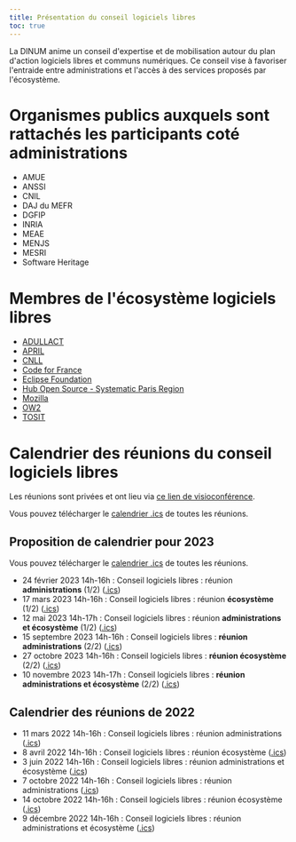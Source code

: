 ```yaml
---
title: Présentation du conseil logiciels libres
toc: true
---
```


La DINUM anime un conseil d'expertise et de mobilisation autour du plan d'action logiciels libres et communs numériques.  Ce conseil vise à favoriser l'entraide entre administrations et l'accès à des services proposés par l'écosystème.

# Organismes publics auxquels sont rattachés les participants coté administrations

- AMUE
- ANSSI
- CNIL
- DAJ du MEFR
- DGFIP
- INRIA
- MEAE
- MENJS
- MESRI
- Software Heritage

# Membres de l'écosystème logiciels libres

- [ADULLACT](https://adullact.org/)
- [APRIL](https://www.april.org/)
- [CNLL](https://cnll.fr/)
- [Code for France](https://codefor.fr/)
- [Eclipse Foundation](https://www.eclipse.org/org/foundation/)
- [Hub Open Source - Systematic Paris Region](https://systematic-paris-region.org/hubs-enjeux/hub-open-source/)
- [Mozilla](https://www.mozilla.org)
- [OW2](https://www.ow2.org)
- [TOSIT](https://tosit.fr)

# Calendrier des réunions du conseil logiciels libres

Les réunions sont privées et ont lieu via [ce lien de visioconférence](https://webinaire.numerique.gouv.fr//meeting/signin/362/creator/369/hash/84c9902a44b481830388d5d69c808eb669da0a5b).

Vous pouvez télécharger le [calendrier .ics](https://git.sr.ht/~etalab/logiciels-libres/blob/master/evenements/rdv-conseil-logiciels-libres.ics) de toutes les réunions.

## Proposition de calendrier pour 2023

Vous pouvez télécharger le [calendrier .ics](https://git.sr.ht/~etalab/logiciels-libres/blob/master/evenements/rdv-conseil-logiciels-libres.ics) de toutes les réunions.

- 24 février 2023 14h-16h : Conseil logiciels libres : réunion **administrations** (1/2) ([.ics](https://git.sr.ht/~etalab/logiciels-libres/blob/master/evenements/conseil-logiciels-libres-2023-reunion-administrations-1.ics))
- 17 mars 2023 14h-16h : Conseil logiciels libres : réunion **écosystème** (1/2) ([.ics](https://git.sr.ht/~etalab/logiciels-libres/blob/master/evenements/conseil-logiciels-libres-2023-reunion-ecosysteme-1.ics))
- 12 mai 2023 14h-17h : Conseil logiciels libres : réunion **administrations et écosystème** (1/2) ([.ics](https://git.sr.ht/~etalab/logiciels-libres/blob/master/evenements/conseil-logiciels-libres-2023-reunion-administrations-ecosysteme-1.ics))
- 15 septembre 2023 14h-16h : Conseil logiciels libres : **réunion administrations** (2/2) ([.ics](https://git.sr.ht/~etalab/logiciels-libres/blob/master/evenements/conseil-logiciels-libres-2023-reunion-administrations-2.ics))
- 27 octobre 2023 14h-16h : Conseil logiciels libres : **réunion écosystème** (2/2) ([.ics](https://git.sr.ht/~etalab/logiciels-libres/blob/master/evenements/conseil-logiciels-libres-2023-reunion-ecosysteme-2.ics))
- 10 novembre 2023 14h-17h : Conseil logiciels libres : **réunion administrations et écosystème** (2/2) ([.ics](https://git.sr.ht/~etalab/logiciels-libres/blob/master/evenements/conseil-logiciels-libres-2023-reunion-administrations-ecosysteme-2.ics))

## Calendrier des réunions de 2022

- 11 mars 2022 14h-16h : Conseil logiciels libres : réunion administrations ([.ics](https://git.sr.ht/~etalab/logiciels-libres/blob/master/evenements/conseil-logiciels-libres-reunion-administrations-1.ics))
- 8 avril 2022 14h-16h : Conseil logiciels libres : réunion écosystème ([.ics](https://git.sr.ht/~etalab/logiciels-libres/blob/master/evenements/conseil-logiciels-libres-reunion-ecosysteme-1.ics))
- 3 juin 2022 14h-16h : Conseil logiciels libres : réunion administrations et écosystème ([.ics](https://git.sr.ht/~etalab/logiciels-libres/blob/master/evenements/conseil-logiciels-libres-reunion-administrations-ecosysteme-1.ics))
- 7 octobre 2022 14h-16h : Conseil logiciels libres : réunion administrations ([.ics](https://git.sr.ht/~etalab/logiciels-libres/blob/master/evenements/conseil-logiciels-libres-reunion-administrations-2.ics))
- 14 octobre 2022 14h-16h : Conseil logiciels libres : réunion écosystème ([.ics](https://git.sr.ht/~etalab/logiciels-libres/blob/master/evenements/conseil-logiciels-libres-reunion-ecosysteme-2.ics))
- 9 décembre 2022 14h-16h : Conseil logiciels libres : réunion administrations et écosystème ([.ics](https://git.sr.ht/~etalab/logiciels-libres/blob/master/evenements/conseil-logiciels-libres-reunion-administrations-ecosysteme-2.ics))
